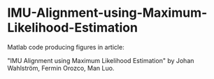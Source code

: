 # IMU-Alignment-using-Maximum-Likelihood-Estimation

Matlab code producing figures in article:

"IMU Alignment using Maximum Likelihood Estimation" by Johan Wahlström, Fermin Orozco, Man Luo.
